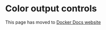 # Color output controls

This page has moved to [Docker Docs website](https://docs.docker.com/build/building/env-vars/#buildkit_colors)

